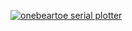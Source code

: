 
[![onebeartoe serial plotter](https://img.youtube.com/vi/1HcvU2VjIwE/0.jpg)](https://www.youtube.com/watch?v=1HcvU2VjIwE)

